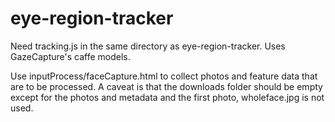 # eye-region-tracker

Need tracking.js in the same directory as eye-region-tracker. Uses GazeCapture's caffe models. 

Use inputProcess/faceCapture.html to collect photos and feature data that are to be processed. A caveat is that the downloads folder should be empty except for the photos and metadata and the first photo, wholeface.jpg is not used.

